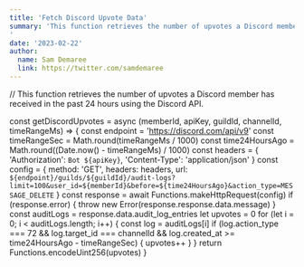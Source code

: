 ```yaml
---
title: 'Fetch Discord Upvote Data'
summary: 'This function retrieves the number of upvotes a Discord member has received in the past 24 hours. *Note: ChatGPT was used to demonstrate that non-developers can also participate.
'
date: '2023-02-22'
author:
  name: Sam Demaree
  link: https://twitter.com/samdemaree
---
```

// This function retrieves the number of upvotes a Discord member has received in the past 24 hours using the Discord API.

const getDiscordUpvotes = async (memberId, apiKey, guildId, channelId, timeRangeMs) => {
    const endpoint = 'https://discord.com/api/v9'
    const timeRangeSec = Math.round(timeRangeMs / 1000)
    const time24HoursAgo = Math.round((Date.now() - timeRangeMs) / 1000)
    const headers = {
        'Authorization': `Bot ${apiKey}`,
        'Content-Type': 'application/json'
    }
    const config = {
        method: 'GET',
        headers: headers,
        url: `${endpoint}/guilds/${guildId}/audit-logs?limit=100&user_id=${memberId}&before=${time24HoursAgo}&action_type=MESSAGE_DELETE`
    }
    const response = await Functions.makeHttpRequest(config)
    if (response.error) {
        throw new Error(response.response.data.message)
    }
    const auditLogs = response.data.audit_log_entries
    let upvotes = 0
    for (let i = 0; i < auditLogs.length; i++) {
        const log = auditLogs[i]
        if (log.action_type === 72 && log.target_id === channelId && log.created_at >= time24HoursAgo - timeRangeSec) {
            upvotes++
        }
    }
    return Functions.encodeUint256(upvotes)
}